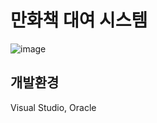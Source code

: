 # 만화책 대여 시스템
![image](https://user-images.githubusercontent.com/60119368/113144272-069ae280-9268-11eb-9396-548503fabddc.png)

## 개발환경
Visual Studio, Oracle
